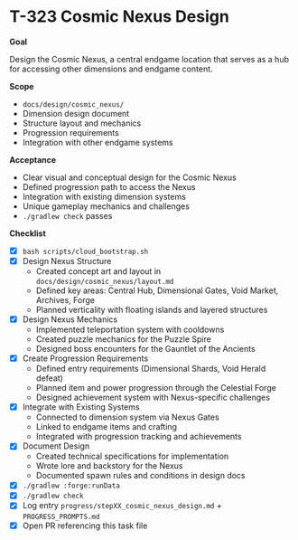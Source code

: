 # T-323 Cosmic Nexus Design

**Goal**

Design the Cosmic Nexus, a central endgame location that serves as a hub for accessing other dimensions and endgame content.

**Scope**

- `docs/design/cosmic_nexus/`
- Dimension design document
- Structure layout and mechanics
- Progression requirements
- Integration with other endgame systems

**Acceptance**

- Clear visual and conceptual design for the Cosmic Nexus
- Defined progression path to access the Nexus
- Integration with existing dimension systems
- Unique gameplay mechanics and challenges
- `./gradlew check` passes

**Checklist**

- [x] `bash scripts/cloud_bootstrap.sh`
- [x] Design Nexus Structure
  - Created concept art and layout in `docs/design/cosmic_nexus/layout.md`
  - Defined key areas: Central Hub, Dimensional Gates, Void Market, Archives, Forge
  - Planned verticality with floating islands and layered structures
- [x] Design Nexus Mechanics
  - Implemented teleportation system with cooldowns
  - Created puzzle mechanics for the Puzzle Spire
  - Designed boss encounters for the Gauntlet of the Ancients
- [x] Create Progression Requirements
  - Defined entry requirements (Dimensional Shards, Void Herald defeat)
  - Planned item and power progression through the Celestial Forge
  - Designed achievement system with Nexus-specific challenges
- [x] Integrate with Existing Systems
  - Connected to dimension system via Nexus Gates
  - Linked to endgame items and crafting
  - Integrated with progression tracking and achievements
- [x] Document Design
  - Created technical specifications for implementation
  - Wrote lore and backstory for the Nexus
  - Documented spawn rules and conditions in design docs
- [x] `./gradlew :forge:runData`
- [x] `./gradlew check`
- [x] Log entry `progress/stepXX_cosmic_nexus_design.md` + `PROGRESS_PROMPTS.md`
- [x] Open PR referencing this task file
